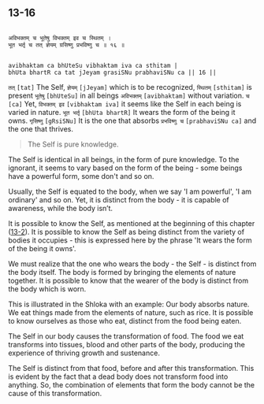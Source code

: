 ## 13-16


```shloka-sa

अविभक्तम् च भूतेषु विभक्तम् इव च स्थितम् ।
भूत भर्तृ च तत् ज्ञेयम् ग्रसिष्णु प्रभविष्णु च ॥ १६ ॥

```
```shloka-sa-hk

avibhaktam ca bhUteSu vibhaktam iva ca sthitam |
bhUta bhartR ca tat jJeyam grasiSNu prabhaviSNu ca || 16 ||

```
`तत्` `[tat]` The Self, `ज्ञेयम्` `[jJeyam]` which is to be recognized, `स्थितम्` `[sthitam]` is present `भूतेषु` `[bhUteSu]` in all beings `अविभक्तम्` `[avibhaktam]` without variation. `च` `[ca]` Yet, `विभक्तम् इव` `[vibhaktam iva]` it seems like the Self in each being is varied in nature. `भूत भर्तृ` `[bhUta bhartR]` It wears the form of the being it owns. `गृसिष्णु` `[gRsiSNu]` It is the one that absorbs `प्रभविष्णु च` `[prabhaviSNu ca]` and the one that thrives.


<a name='applnote_184'></a>
> The Self is pure knowledge.



The Self is identical in all beings, in the form of pure knowledge. To the ignorant, it seems to vary based on the form of the being - some beings have a powerful form, some don't and so on. 

Usually, the Self is equated to the body, when we say 'I am powerful', 'I am ordinary' and so on. Yet, it is distinct from the body - it is capable of awareness, while the body isn’t.

It is possible to know the Self, as mentioned at the beginning of this chapter ([13-2](13-2.md)). It is possible to know the Self as being distinct from the variety of bodies it occupies - this is expressed here by the phrase 'It wears the form of the being it owns'. 

We must realize that the one who wears the body - the Self - is distinct from the body itself. The body is formed by bringing the elements of nature together. It is possible to know that the wearer of the body is distinct from the body which is worn. 

This is illustrated in the Shloka with an example: Our body absorbs nature. We eat things made from the elements of nature, such as rice. It is possible to know ourselves as those who eat, distinct from the food being eaten. 

The Self in our body causes the transformation of food. The food we eat transforms into tissues, blood and other parts of the body, producing the experience of thriving growth and sustenance. 

The Self is distinct from that food, before and after this transformation. This is evident by the fact that a dead body does not transform food into anything. So, the combination of elements that form the body cannot be the cause of this transformation.


